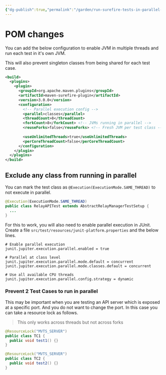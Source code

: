 ```yaml
---
{"dg-publish":true,"permalink":"/garden/run-surefire-tests-in-parallel-in-different-jvm/","tags":["insight","java","JUnit"]}
---
```


# POM changes

You can add the below configuration to enable JVM in multiple threads and run each test in it's own JVM.

This will also prevent singleton classes from being shared for each test case. 

```xml
<build>  
  <plugins>  
    <plugin>  
      <groupId>org.apache.maven.plugins</groupId>  
      <artifactId>maven-surefire-plugin</artifactId>  
      <version>3.0.0</version>  
      <configuration>   
        <!-- Parallel execution config -->  
        <parallel>classes</parallel>  
        <threadCount>8</threadCount>  
        <forkCount>8</forkCount> <!-- JVMs running in parallel -->  
        <reuseForks>false</reuseForks> <!-- Fresh JVM per test class -->  
  
        <useUnlimitedThreads>true</useUnlimitedThreads>  
        <perCoreThreadCount>false</perCoreThreadCount>  
      </configuration>  
    </plugin>  
  </plugins>  
</build>
```

## Exclude any class from running in parallel

You can mark the test class as `@Execution(ExecutionMode.SAME_THREAD)` to not execute in parallel.

```java
@Execution(ExecutionMode.SAME_THREAD)  
public class RelayAPITest extends AbstractRelayManagerTestSetup {
  ...
}
```

For this to work, you will also need to enable parallel execution in JUnit. 
Create a file `src/test/resources/junit-platform.properties` and the below lines. 

```properties
# Enable parallel execution  
junit.jupiter.execution.parallel.enabled = true  
  
# Parallel at class level  
junit.jupiter.execution.parallel.mode.default = concurrent  
junit.jupiter.execution.parallel.mode.classes.default = concurrent  
  
# Use all available CPU threads  
junit.jupiter.execution.parallel.config.strategy = dynamic
```

### Prevent 2 Test Cases to run in parallel

This may be important when you are testing an API server which is exposed at a specific port. 
And you do not want to change the port. 
In this case you can take a resource lock as follows.

> This only works across threads but not across forks

```java
@ResourceLock("MVTS_SERVER")
public class TC1 {
  public void test1() {}
}

@ResourceLock("MVTS_SERVER")
public class TC2 {
  public void test2() {}
}
```
